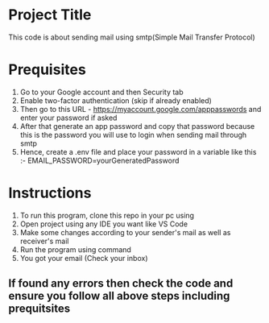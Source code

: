 # Project Title
This code is about sending mail using smtp(Simple Mail Transfer Protocol)

# Prequisites
1. Go to your Google account and then Security tab
2. Enable two-factor authentication (skip if already enabled)
3. Then go to this URL - https://myaccount.google.com/apppasswords and enter your password if asked
4. After that generate an app password and copy that password because this is the password you will use to login when sending mail through smtp
5. Hence, create a .env file and place your password in a variable like this :- EMAIL_PASSWORD=yourGeneratedPassword

# Instructions
1. To run this program, clone this repo in your pc using <git clone URL_of_this_repo>
2. Open project using any IDE you want like VS Code
3. Make some changes according to your sender's mail as well as receiver's mail
4. Run the program using command <python3 emailSender.py>
5. You got your email (Check your inbox)


## If found any errors then check the code and ensure you follow all above steps including prequitsites
